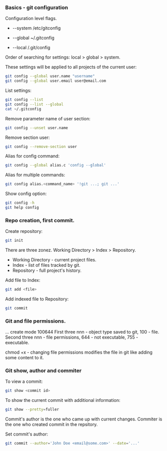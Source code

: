 ### Basics - git configuration

Configuration level flags.

- --system   /etc/gitconfig

- --global   ~/.gitconfig

- --local   <project>/.git/config

Order of searching for settings: local > global > system.

These settings will be applied to all projects of the current user:

```sh
git config --global user.name "username"
git config --global user.email user@email.com
```

List settings:

```sh
git config --list
git config --list --global
cat ~/.gitconfig
```

Remove parameter name of user section:

```sh
git config --unset user.name
```

Remove section user:

```sh
git config --remove-section user
```

Alias for config command:

```sh
git config --global alias.c 'config --global'
```

Alias for multiple commands:

```sh
git config alias.<command_name> '!git ...; git ...'
```

Show config option:

```sh
git config -h
git help config
```

### Repo creation, first commit.

Create repository:

```sh
git init
```
There are three zonez.
Working Directory > Index > Repository.
- Working Directory - current project files.
- Index - list of files tracked by git.
- Repository - full project's history.

Add file to Index:

```sh
git add <file>
```

Add indexed file to Repository:

```sh
git commit
```

### Git and file permissions.

...
create mode 100644 <file>
First three nnn - object type saved to git, 100 - file.
Second three nnn - file permissions, 644 - not executable, 755 - executable.

chmod +x <file> - changing file permissions modifies the file in git like adding some content to it.

### Git show, author and commiter

To view a commit:

```sh
git show <commit id>
```

To show the current commit with additional information:

```sh
git show --pretty=fuller
```

Commit's author is the one who came up with current changes.
Commiter is the one who created commit in the repsitory.

Set commit's author:

```sh
git commit --author='John Doe <email@some.com>' --date='...'
```
